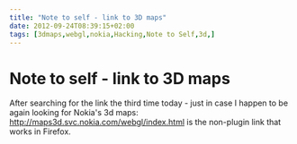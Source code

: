 ```yaml
---
title: "Note to self - link to 3D maps"
date: 2012-09-24T08:39:15+02:00
tags: [3dmaps,webgl,nokia,Hacking,Note to Self,3d,]
---
```


# Note to self - link to 3D maps


After searching for the link the third time today - just in case I happen to be again looking for Nokia's 3d maps: <a 
href="http://maps3d.svc.nokia.com/webgl/index.html">http://maps3d.svc.nokia.com/webgl/index.html</a> is the non-plugin 
link that works in Firefox.
